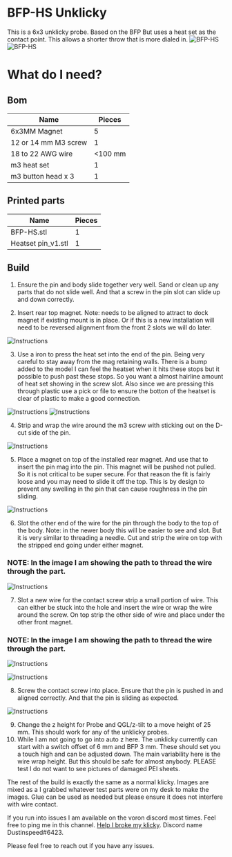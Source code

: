 # BFP-HS Unklicky

This is a 6x3 unklicky probe. Based on the BFP But uses a heat set as the contact point. This allows a shorter throw that is more dialed in. 
![BFP-HS](https://github.com/majarspeed/Unklicky/raw/main/pictures/HS_render.jpg "BFP-HS")
![BFP-HS](https://github.com/majarspeed/Unklicky/raw/main/pictures/HS_pin_cad.png "BFP-HS")

# What do I need?

## Bom
| Name | Pieces |
| ------ | ------ |
| 6x3MM Magnet | 5|
|12 or 14 mm M3 screw| 1|
|18 to 22 AWG wire| <100 mm|
|m3 heat set | 1|
|m3 button head x 3   | 1| 


## Printed parts
| Name | Pieces |
| ------ | ------ |
| BFP-HS.stl | 1|
|Heatset pin_v1.stl| 1|

## Build

1. Ensure the pin and body slide together very well. Sand or clean up any parts that do not slide well. And that a screw in the pin slot can slide up and down correctly.  

2. Insert rear top magnet. Note: needs to be aligned to attract to dock magnet if existing mount is in place. Or if this is a new installation will need to be reversed alignment from the front 2 slots we will do later. 


 ![Instructions](https://github.com/majarspeed/Unklicky/raw/main/pictures/top_mag.jpg "Instructions")
 
3. Use a iron to press the heat set into the end of the pin. Being very careful to stay away from the mag retaining walls. There is a bump added to the model I can feel the heatset when it hits these stops but it possible to push past these stops. So you want a almost hairline amount of heat set showing in the screw slot. Also since we are pressing this through plastic use a pick or file to ensure the botton of the heatset is clear of plastic to make a good connection. 

![Instructions](https://github.com/majarspeed/Unklicky/raw/main/pictures/HS_fit.jpg "Instructions")
![Instructions](https://github.com/majarspeed/Unklicky/raw/main/pictures/HS_Stop.jpg "Instructions")


4. Strip and wrap the wire around the m3 screw with sticking out on the D-cut side of the pin. 
 
![Instructions](https://github.com/majarspeed/Unklicky/raw/main/pictures/Ex_pin.jpg "Instructions")


5. Place a magnet on top of the installed rear magnet. And use that to insert the pin mag into the pin. This magnet will be pushed not pulled. So it is not critical to be super secure. For that reason the fit is fairly loose and you may need to slide it off the top. This is by design to prevent any swelling in the pin that can cause roughness in the pin sliding. 

![Instructions](https://github.com/majarspeed/Unklicky/raw/main/pictures/mag_pin.jpg "Instructions")


6. Slot the other end of the wire for the pin through the body to the top of the body. Note: in the newer body this will be easier to see and slot. But it is very similar to threading a needle.  Cut and strip the wire on top with the stripped end going under either magnet. 

### NOTE: In the image I am showing the path to thread the wire through the part. 


![Instructions](https://github.com/majarspeed/Unklicky/raw/main/pictures/bottom_thread_hole.jpg "Instructions")

7. Slot a new wire for the contact screw strip a small portion of wire. This can either be stuck into the hole and insert the wire or wrap the wire around the screw. On top strip the other side of wire and place under the other front magnet.

### NOTE: In the image I am showing the path to thread the wire through the part. 


![Instructions](https://github.com/majarspeed/Unklicky/raw/main/pictures/front_thread_hole.jpg "Instructions")

![Instructions](https://github.com/majarspeed/Unklicky/raw/main/pictures/top_wired.jpg "Instructions")

8. Screw the contact screw into place. Ensure that the pin is pushed in and aligned correctly. And that the pin is sliding as expected. 

![Instructions](https://github.com/majarspeed/Unklicky/raw/main/pictures/front_screw.jpg "Instructions")

9. Change the z height for Probe and QGL/z-tilt to a move height of 25 mm. This should work for any of the unklicky probes. 
10. While I am not going to go into auto z here. The unklicky currently can start with a switch offset of 6 mm and BFP 3 mm. These should set you a touch high and can be adjusted down. The main variability here is the wire wrap height. But this should be safe for almost anybody. PLEASE test I do not want to see pictures of damaged PEI sheets.


The rest of the build is exactly the same as a normal klicky. Images are mixed as a I grabbed whatever test parts were on my desk to make the images. 
Glue can be used as needed but please ensure it does not interfere with wire contact. 


If you run into issues I am available on the voron discord most times. Feel free to ping me in this channel.  [Help I broke my klicky](https://discord.com/channels/460117602945990666/969563854071799818). Discord name Dustinspeed#6423. 

Please feel free to reach out if you have any issues. 

